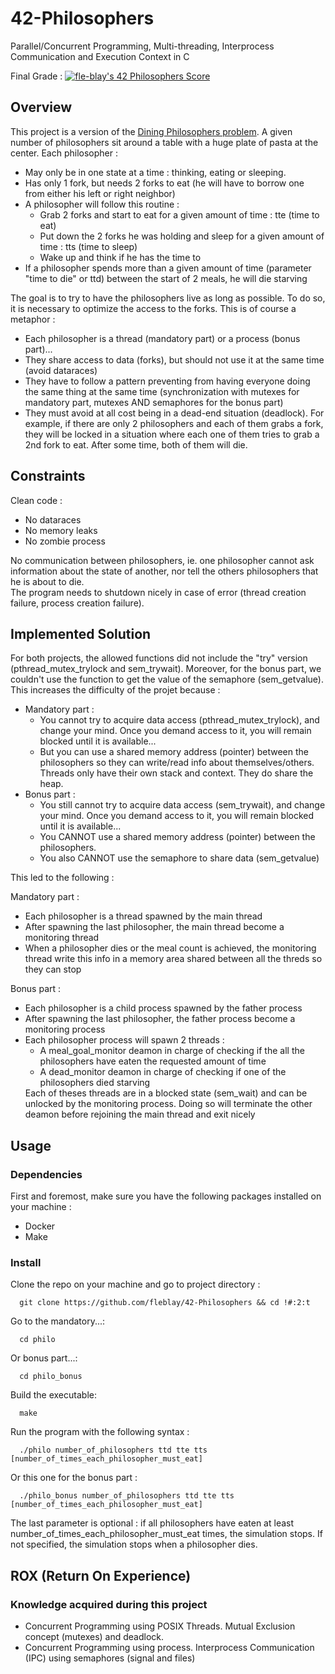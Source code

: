 # 42-Philosophers

Parallel/Concurrent Programming, Multi-threading, Interprocess Communication and Execution Context in C

Final Grade : [![fle-blay's 42 Philosophers Score](https://badge42.vercel.app/api/v2/clin3d2hs006008muostgzpop/project/2569230)](https://github.com/JaeSeoKim/badge42)

## Overview

This project is a version of the <a href="https://en.wikipedia.org/wiki/Dining_philosophers_problem">Dining Philosophers problem</a>.
A given number of philosophers sit around a table with a huge plate of pasta at the center. Each philosopher :
<ul>
	<li>
		May only be in one state at a time : thinking, eating or sleeping.
	</li>
	<li>
		Has only 1 fork, but needs 2 forks to eat (he will have to borrow one from either his left or right neighbor)
	</li>
	<li>
		A philosopher will follow this routine :
		<ul>
		<li>
			Grab 2 forks and start to eat for a given amount of time : tte (time to eat)
		</li>
		<li>
			Put down the 2 forks he was holding and sleep for a given amount of time : tts (time to sleep)
		</li>
		<li>
			Wake up and think if he has the time to
		</li>
		</ul>
	</li>
	<li>
		If a philosopher spends more than a given amount of time (parameter "time to die" or ttd) between the start of 2 meals, he will die starving
	</li>
</ul>

The goal is to try to have the philosophers live as long as possible. To do so, it is necessary to optimize the access to the forks. This is of course a metaphor :

<ul>
	<li>
		Each philosopher is a thread (mandatory part) or a process (bonus part)...
	</li>
	<li>
		They share access to data (forks), but should not use it at the same time (avoid dataraces)
	</li>
	<li>
		They have to follow a pattern preventing from having everyone doing the same thing at the same time
		(synchronization with mutexes for mandatory part, mutexes AND semaphores for the bonus part)
	</li>
	<li>
		They must avoid at all cost being in a dead-end situation (deadlock). For example, if there are only 2 philosophers and each of them grabs a fork, they will be locked in a situation where each one of them tries to grab a 2nd fork to eat. After some time, both of them will die.
	</li>
</ul>

## Constraints

Clean code :
<ul>
  <li>
  No dataraces
  </li>
  <li>
  No memory leaks
  </li>
  <li>
  No zombie process
  </li>
</ul>

No communication between philosophers, ie. one philosopher cannot ask information about the state of another, nor tell
the others philosophers that he is about to die.
<br/>
The program needs to shutdown nicely in case of error (thread creation failure, process creation failure).
<br/>

## Implemented Solution

For both projects, the allowed functions did not include the "try" version (pthread_mutex_trylock and
sem_trywait). Moreover, for the bonus part, we couldn't use the function to get the value of the semaphore
(sem_getvalue).
<br/>
This increases the difficulty of the projet because :
<ul>
	<li>
		Mandatory part :
		<ul>
			<li>
				You cannot try to acquire data access (pthread_mutex_trylock), and change your mind. Once you demand access to it, you will
				remain blocked until it is available...
			</li>
			<li>
				But you can use a shared memory address (pointer) between the philosophers so they can write/read info about themselves/others. Threads only have their own stack and context. They do share the heap.
			</li>
		</ul>
	</li>
	<li>
		Bonus part :
		<ul>
			<li>
				You still cannot try to acquire data access (sem_trywait), and change your mind. Once you demand access to it, you will
				remain blocked until it is available...
			</li>
			<li>
				You CANNOT use a shared memory address (pointer) between the philosophers.
			</li>
			<li>
				You also CANNOT use the semaphore to share data (sem_getvalue)
			</li>
		</ul>
	</li>
</ul>

This led to the following :

Mandatory part :

<ul>
  <li>Each philosopher is a thread spawned by the main thread</li>
  <li>After spawning the last philosopher, the main thread become a monitoring thread</li>
  <li>When a philosopher dies or the meal count is achieved, the monitoring thread write this info in a memory area
  shared between all the threds so they can stop</li>
</ul>

Bonus part :

<ul>
  <li>Each philosopher is a child process spawned by the father process</li>
  <li>After spawning the last philosopher, the father process become a monitoring process</li>
  <li>
  	Each philosopher process will spawn 2 threads :
	<ul>
		<li>A meal_goal_monitor deamon in charge of checking if the all the philosophers have eaten the requested amount of time</li>
		<li>A dead_monitor deamon in charge of checking if one of the philosophers died starving</li>
	</ul>
	Each of theses threads are in a blocked state (sem_wait) and can be unlocked by the monitoring process. Doing so
	will terminate the other deamon before rejoining the main thread and exit nicely
  </li>
</ul>

## Usage

### Dependencies

First and foremost, make sure you have the following packages installed on your machine :

<ul>
  <li>Docker</li>
  <li>Make</li>
</ul>

### Install

Clone the repo on your machine and go to project directory :

```console
  git clone https://github.com/fleblay/42-Philosophers && cd !#:2:t
```

Go to the mandatory...:

```console
  cd philo
```

Or bonus part...:

```console
  cd philo_bonus
```

Build the executable:

```console
  make
```

Run the program with the following syntax :

```console
  ./philo number_of_philosophers ttd tte tts [number_of_times_each_philosopher_must_eat]
```
Or this one for the bonus part :

```console
  ./philo_bonus number_of_philosophers ttd tte tts [number_of_times_each_philosopher_must_eat]
```

The last parameter is optional : if all philosophers have eaten at least number_of_times_each_philosopher_must_eat times, the simulation stops. If not specified, the simulation stops when a philosopher dies.

## ROX (Return On Experience)

### Knowledge acquired during this project

<ul>
  <li>
  	Concurrent Programming using POSIX Threads. Mutual Exclusion concept (mutexes) and deadlock.
  </li>
  <li>
  	Concurrent Programming using process. Interprocess Communication (IPC) using semaphores (signal and files)
  </li>
</ul>
